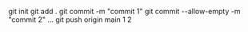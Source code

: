 git init
git add .
git commit -m "commit 1"
git commit --allow-empty -m "commit 2"
...
git push origin main
1
2

